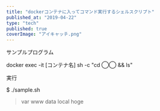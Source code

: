 ```yaml
---
title: "dockerコンテナに入ってコマンド実行するシェルスクリプト"
published_at: "2019-04-22"
type: "tech"
published: true
coverImage: "アイキャッチ.png"
---
```


サンプルプログラム

docker exec -it \[コンテナ名\] sh -c "cd ◯◯ && ls"

実行

$ ./sample.sh
>var www data local hoge
